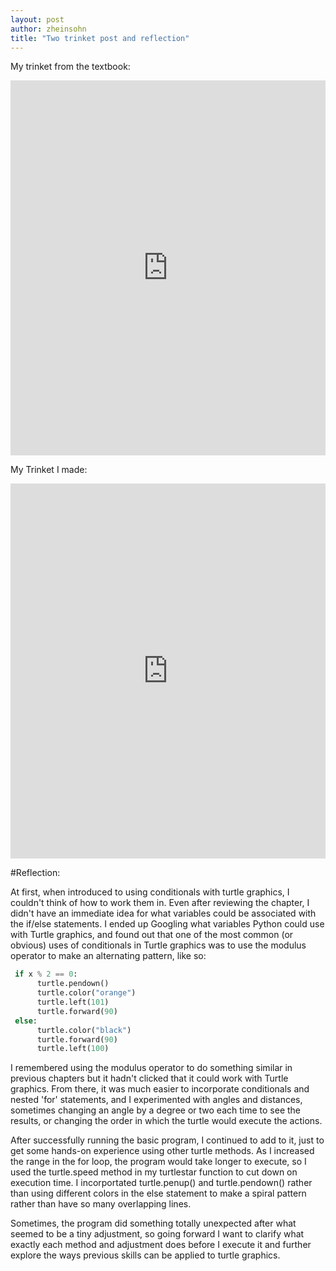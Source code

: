 ```yaml
---
layout: post
author: zheinsohn
title: "Two trinket post and reflection"
---
```


My trinket from the textbook:

<iframe src="https://trinket.io/embed/python/4608ca3b23" width="100%" height="600" frameborder="0" marginwidth="0" marginheight="0" allowfullscreen></iframe>

My Trinket I made:
<iframe src="https://trinket.io/embed/python/5e718fd840" width="100%" height="600" frameborder="0" marginwidth="0" marginheight="0" allowfullscreen></iframe>

#Reflection:

At first, when introduced to using conditionals with turtle graphics, I couldn't think of how to work them in. Even after reviewing the chapter, I didn't have an immediate idea for what variables could be associated with the if/else statements. I ended up Googling what variables Python could use with Turtle graphics, and found out that one of the most common (or obvious) uses of conditionals in Turtle graphics was to use the modulus operator to make an alternating pattern, like so:

```python
 if x % 2 == 0:
      turtle.pendown()
      turtle.color("orange")
      turtle.left(101)
      turtle.forward(90)
 else:
      turtle.color("black")
      turtle.forward(90)
      turtle.left(100)
```

I remembered using the modulus operator to do something similar in previous chapters but it hadn't clicked that it could work with Turtle graphics.
From there, it was much easier to incorporate conditionals and nested 'for' statements, and I experimented with angles and distances, sometimes changing an angle by a degree or two each time to see the results, or changing the order in which the turtle would execute the actions.

After successfully running the basic program, I continued to add to it, just to get some hands-on experience using other turtle methods.
As I increased the range in the for loop, the program would take longer to execute, so I used the turtle.speed method in my turtlestar function to cut down on execution time. I incorportated turtle.penup() and turtle.pendown() rather than using different colors in the else statement to make a spiral pattern rather than have so many overlapping lines.

Sometimes, the program did something totally unexpected after what seemed to be a tiny adjustment, so going forward I want to clarify what exactly each method and adjustment does before I execute it and further explore the ways previous skills can be applied to turtle graphics.
